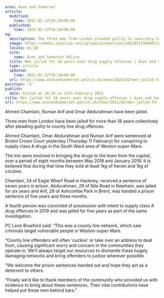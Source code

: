 ```yaml
area: Avon and Somerset
article:
  modified:
    time: 2021-02-12T16:10+00:00
  published:
    time: 2021-02-12T16:10+00:00
og:
  description: The three men from London pleaded guilty to consiracy to supply class A drugs in Weston-super-Mare.
  image: https://media.aspolice.net/uploads/production/20210212160407/WSM-county-lines-scaled.jpg
  locale: en_GB
  site:
    name: Avon and Somerset Police
  title: Men jailed for 18 years over drug supply offences | Avon and Somerset Police
  type: article
  updated:
    time: 2021-02-12T16:10+00:00
  url: https://www.avonandsomerset.police.uk/news/2021/02/men-jailed-for-18-years-over-drug-supply-offences/
position: '2'
publish:
  date: Posted at 16:10 on 12th February 2021
title: Men jailed for 18 years over drug supply offences | Avon and Somerset Police
url: https://www.avonandsomerset.police.uk/news/2021/02/men-jailed-for-18-years-over-drug-supply-offences/
```

Ahmed Chamlani, Numan Arif and Omar Abdurahman have been jailed.

Three men from London have been jailed for more than 18 years collectively after pleading guilty to county line drug offences.

Ahmed Chamlani, Omar Abdurahman and Numan Arif were sentenced at Bristol Crown Court yesterday (Thursday 11 February) for conspiring to supply class A drugs in the South Ward area of Weston-super-Mare.

The trio were involved in bringing the drugs to the town from the capital, over a period of eight months between May 2018 and January 2019. It is believed that during that time they sold at least 1kg of heroin and 1kg of cocaine.

Chamlani, 24 of Eagle Wharf Road in Hackney, received a sentence of seven years in prison. Abdurahman, 29 of Nile Road in Newham, was jailed for six years and Arif, 28 of Ashcombe Park in Brent, was handed a prison sentence of five years and three months.

A fourth person was convicted of possession with intent to supply class A drug offences in 2019 and was jailed for five years as part of the same investigation.

PC Leon Brueford said: “This was a county line network, which saw criminals target vulnerable people in Weston-super-Mare.

“County line offenders will often 'cuckoo' or take over an address to deal from, causing significant worry and concern in the communities they operate in. We’ll always target our resources to dismantle these hugely damaging networks and bring offenders to justice wherever possible.

"We welcome the prison sentences handed out and hope they act as a deterrent to others.

"Finally we'd like to thank members of the community who provided us with evidence to bring about these sentences. Their vital contributions have helped put these men behind bars."

